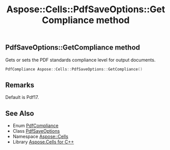 ﻿---
title: Aspose::Cells::PdfSaveOptions::GetCompliance method
linktitle: GetCompliance
second_title: Aspose.Cells for C++ API Reference
description: 'Aspose::Cells::PdfSaveOptions::GetCompliance method. Gets or sets the PDF standards compliance level for output documents in C++.'
type: docs
weight: 1000
url: /cpp/aspose.cells/pdfsaveoptions/getcompliance/
---
## PdfSaveOptions::GetCompliance method


Gets or sets the PDF standards compliance level for output documents.

```cpp
PdfCompliance Aspose::Cells::PdfSaveOptions::GetCompliance()
```

## Remarks


Default is Pdf17. 
## See Also

* Enum [PdfCompliance](../../../aspose.cells.rendering/pdfcompliance/)
* Class [PdfSaveOptions](../)
* Namespace [Aspose::Cells](../../)
* Library [Aspose.Cells for C++](../../../)
